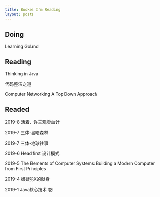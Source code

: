 ```yaml
---
title: Bookes I'm Reading
layout: posts
---
```



## Doing

Learning Goland

## Reading

Thinking in Java

代码整洁之道

Computer Networking A Top Down Approach

## Readed

2019-8 活着、许三观卖血计

2019-7 三体-黑暗森林

2019-7 三体-地球往事

2019-6 Head first 设计模式

2019-5  The Elements of Computer Systems: Building a Modern Computer from First Principles

2019-4  嫌疑犯X的献身

2019-1  Java核心技术 卷I

